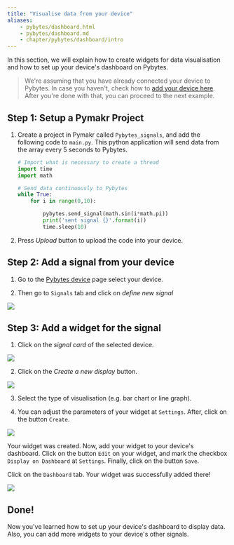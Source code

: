 ```yaml
---
title: "Visualise data from your device"
aliases:
    - pybytes/dashboard.html
    - pybytes/dashboard.md
    - chapter/pybytes/dashboard/intro
---
```


In this section, we will explain how to create widgets for data visualisation and how to set up your device's dashboard on Pybytes.

> We're assuming that you have already connected your device to Pybytes. In case you haven't, check how to [add your device here](../connect/). After you're done with that, you can proceed to the next example.

## Step 1: Setup a Pymakr Project

1. Create a project in Pymakr called `Pybytes_signals`, and add the following code to `main.py`. This python application will send data from the array every 5 seconds to Pybytes.

    ```python
    # Import what is necessary to create a thread
    import time
    import math

    # Send data continuously to Pybytes
    while True:
        for i in range(0,10):

            pybytes.send_signal(math.sin(i*math.pi))
            print('sent signal {}'.format(i))
            time.sleep(10)
    ```

2. Press *Upload* button to upload the code into your device.


## Step 2: Add a signal from your device

1. Go to the [Pybytes device](https://pybytes.pycom.io/devices) page select your device.

2. Then go to `Signals` tab and click on *define new signal*

![](/gitbook/assets/pybytes/add-device/define-signal.png)

## Step 3: Add a widget for the signal

1. Click on the *signal card* of the selected device.

![](/gitbook/assets/pybytes/add-device/send-signal.png)

2. Click on the *Create a new display* button.

![](/gitbook/assets/pybytes/dashboard/create-new-display.png)

3. Select the type of visualisation (e.g. bar chart or line graph).   

4. You can adjust the parameters of your widget at `Settings`. After, click on the button `Create`.

![](/gitbook/assets/pybytes/dashboard/confirm-graph-creation.png)

Your widget was created. Now, add your widget to your device's dashboard. Click on the button `Edit` on your widget, and mark the checkbox `Display on Dashboard` at `Settings`. Finally, click on the button `Save`.

Click on the `Dashboard` tab. Your widget was successfully added there!

![](/gitbook/assets/pybytes/dashboard/sinwave-dashboard-widget.png)

## Done!

Now you've learned how to set up your device's dashboard to display data. Also, you can add more widgets to your device's other signals.
